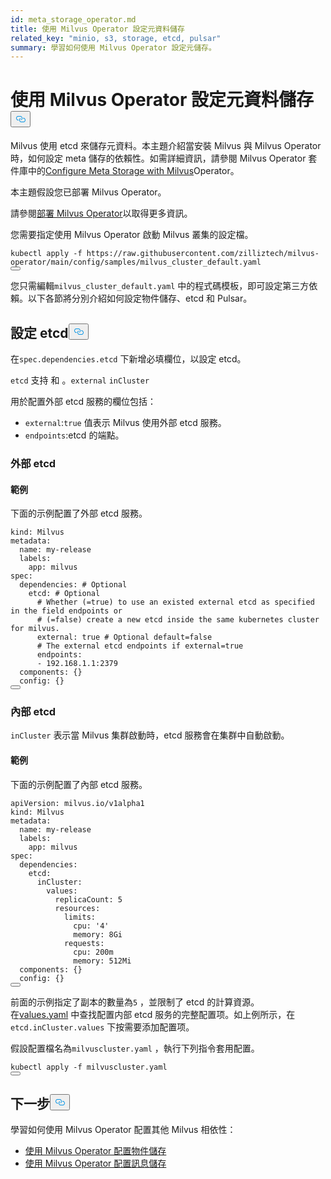 ```yaml
---
id: meta_storage_operator.md
title: 使用 Milvus Operator 設定元資料儲存
related_key: "minio, s3, storage, etcd, pulsar"
summary: 學習如何使用 Milvus Operator 設定元儲存。
---
```


<h1 id="Configure-Meta-Storage-with-Milvus-Operator" class="common-anchor-header">使用 Milvus Operator 設定元資料儲存<button data-href="#Configure-Meta-Storage-with-Milvus-Operator" class="anchor-icon" translate="no">
      <svg translate="no"
        aria-hidden="true"
        focusable="false"
        height="20"
        version="1.1"
        viewBox="0 0 16 16"
        width="16"
      >
        <path
          fill="#0092E4"
          fill-rule="evenodd"
          d="M4 9h1v1H4c-1.5 0-3-1.69-3-3.5S2.55 3 4 3h4c1.45 0 3 1.69 3 3.5 0 1.41-.91 2.72-2 3.25V8.59c.58-.45 1-1.27 1-2.09C10 5.22 8.98 4 8 4H4c-.98 0-2 1.22-2 2.5S3 9 4 9zm9-3h-1v1h1c1 0 2 1.22 2 2.5S13.98 12 13 12H9c-.98 0-2-1.22-2-2.5 0-.83.42-1.64 1-2.09V6.25c-1.09.53-2 1.84-2 3.25C6 11.31 7.55 13 9 13h4c1.45 0 3-1.69 3-3.5S14.5 6 13 6z"
        ></path>
      </svg>
    </button></h1><p>Milvus 使用 etcd 來儲存元資料。本主題介紹當安裝 Milvus 與 Milvus Operator 時，如何設定 meta 儲存的依賴性。如需詳細資訊，請參閱 Milvus Operator 套件庫中的<a href="https://github.com/zilliztech/milvus-operator/blob/main/docs/administration/manage-dependencies/meta-storage.md">Configure Meta Storage with Milvus</a>Operator。</p>
<p>本主題假設您已部署 Milvus Operator。</p>
<div class="alert note">請參閱<a href="https://milvus.io/docs/v2.2.x/install_cluster-milvusoperator.md">部署 Milvus Operator</a>以取得更多資訊。 </div>
<p>您需要指定使用 Milvus Operator 啟動 Milvus 叢集的設定檔。</p>
<pre><code translate="no" class="language-YAML">kubectl apply -f <span class="hljs-attr">https</span>:<span class="hljs-comment">//raw.githubusercontent.com/zilliztech/milvus-operator/main/config/samples/milvus_cluster_default.yaml</span>
<button class="copy-code-btn"></button></code></pre>
<p>您只需編輯<code translate="no">milvus_cluster_default.yaml</code> 中的程式碼模板，即可設定第三方依賴。以下各節將分別介紹如何設定物件儲存、etcd 和 Pulsar。</p>
<h2 id="Configure-etcd" class="common-anchor-header">設定 etcd<button data-href="#Configure-etcd" class="anchor-icon" translate="no">
      <svg translate="no"
        aria-hidden="true"
        focusable="false"
        height="20"
        version="1.1"
        viewBox="0 0 16 16"
        width="16"
      >
        <path
          fill="#0092E4"
          fill-rule="evenodd"
          d="M4 9h1v1H4c-1.5 0-3-1.69-3-3.5S2.55 3 4 3h4c1.45 0 3 1.69 3 3.5 0 1.41-.91 2.72-2 3.25V8.59c.58-.45 1-1.27 1-2.09C10 5.22 8.98 4 8 4H4c-.98 0-2 1.22-2 2.5S3 9 4 9zm9-3h-1v1h1c1 0 2 1.22 2 2.5S13.98 12 13 12H9c-.98 0-2-1.22-2-2.5 0-.83.42-1.64 1-2.09V6.25c-1.09.53-2 1.84-2 3.25C6 11.31 7.55 13 9 13h4c1.45 0 3-1.69 3-3.5S14.5 6 13 6z"
        ></path>
      </svg>
    </button></h2><p>在<code translate="no">spec.dependencies.etcd</code> 下新增必填欄位，以設定 etcd。</p>
<p><code translate="no">etcd</code> 支持 和 。<code translate="no">external</code> <code translate="no">inCluster</code></p>
<p>用於配置外部 etcd 服務的欄位包括：</p>
<ul>
<li><code translate="no">external</code>:<code translate="no">true</code> 值表示 Milvus 使用外部 etcd 服務。</li>
<li><code translate="no">endpoints</code>:etcd 的端點。</li>
</ul>
<h3 id="External-etcd" class="common-anchor-header">外部 etcd</h3><h4 id="Example" class="common-anchor-header">範例</h4><p>下面的示例配置了外部 etcd 服務。</p>
<pre><code translate="no" class="language-YAML">kind: Milvus
metadata:
  name: my-release
  labels:
    app: milvus
spec:
  dependencies: <span class="hljs-comment"># Optional</span>
    etcd: <span class="hljs-comment"># Optional</span>
      <span class="hljs-comment"># Whether (=true) to use an existed external etcd as specified in the field endpoints or </span>
      <span class="hljs-comment"># (=false) create a new etcd inside the same kubernetes cluster for milvus.</span>
      external: true <span class="hljs-comment"># Optional default=false</span>
      <span class="hljs-comment"># The external etcd endpoints if external=true</span>
      endpoints:
      - <span class="hljs-number">192.168</span><span class="hljs-number">.1</span><span class="hljs-number">.1</span>:<span class="hljs-number">2379</span>
  components: {}
  config: {}
<button class="copy-code-btn"></button></code></pre>
<h3 id="Internal-etcd" class="common-anchor-header">內部 etcd</h3><p><code translate="no">inCluster</code> 表示當 Milvus 集群啟動時，etcd 服務會在集群中自動啟動。</p>
<h4 id="Example" class="common-anchor-header">範例</h4><p>下面的示例配置了內部 etcd 服務。</p>
<pre><code translate="no" class="language-YAML">apiVersion: milvus.io/v1alpha1
kind: Milvus
metadata:
  name: my-release
  labels:
    app: milvus
spec:
  dependencies:
    etcd:
      inCluster:
        values:
          replicaCount: 5
          resources:
            limits: 
              cpu: <span class="hljs-string">&#x27;4&#x27;</span>
              memory: 8Gi
            requests:
              cpu: 200m
              memory: 512Mi
  components: {}
  config: {}              
<button class="copy-code-btn"></button></code></pre>
<div class="alert note">前面的示例指定了副本的數量為<code translate="no">5</code> ，並限制了 etcd 的計算資源。</div>
<div class="alert note">在<a href="https://github.com/bitnami/charts/blob/ba6f8356e725a8342fe738a3b73ae40d5488b2ad/bitnami/etcd/values.yaml">values.yaml</a> 中查找配置内部 etcd 服务的完整配置项。如上例所示，在<code translate="no">etcd.inCluster.values</code> 下按需要添加配置项。</div>
<p>假設配置檔名為<code translate="no">milvuscluster.yaml</code> ，執行下列指令套用配置。</p>
<pre><code translate="no" class="language-Shell">kubectl apply -f milvuscluster.yaml
<button class="copy-code-btn"></button></code></pre>
<h2 id="Whats-next" class="common-anchor-header">下一步<button data-href="#Whats-next" class="anchor-icon" translate="no">
      <svg translate="no"
        aria-hidden="true"
        focusable="false"
        height="20"
        version="1.1"
        viewBox="0 0 16 16"
        width="16"
      >
        <path
          fill="#0092E4"
          fill-rule="evenodd"
          d="M4 9h1v1H4c-1.5 0-3-1.69-3-3.5S2.55 3 4 3h4c1.45 0 3 1.69 3 3.5 0 1.41-.91 2.72-2 3.25V8.59c.58-.45 1-1.27 1-2.09C10 5.22 8.98 4 8 4H4c-.98 0-2 1.22-2 2.5S3 9 4 9zm9-3h-1v1h1c1 0 2 1.22 2 2.5S13.98 12 13 12H9c-.98 0-2-1.22-2-2.5 0-.83.42-1.64 1-2.09V6.25c-1.09.53-2 1.84-2 3.25C6 11.31 7.55 13 9 13h4c1.45 0 3-1.69 3-3.5S14.5 6 13 6z"
        ></path>
      </svg>
    </button></h2><p>學習如何使用 Milvus Operator 配置其他 Milvus 相依性：</p>
<ul>
<li><a href="/docs/zh-hant/v2.5.x/object_storage_operator.md">使用 Milvus Operator 配置物件儲存</a></li>
<li><a href="/docs/zh-hant/v2.5.x/message_storage_operator.md">使用 Milvus Operator 配置訊息儲存</a></li>
</ul>

